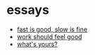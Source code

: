 # essays

- [fast is good, slow is fine](./fastslow.html)
- [work should feel good](./work.html)
- [what's yours?](./whatsyours.html)